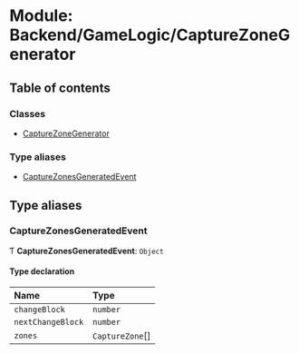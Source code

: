 # Module: Backend/GameLogic/CaptureZoneGenerator

## Table of contents

### Classes

- [CaptureZoneGenerator](../classes/Backend_GameLogic_CaptureZoneGenerator.CaptureZoneGenerator.md)

### Type aliases

- [CaptureZonesGeneratedEvent](Backend_GameLogic_CaptureZoneGenerator.md#capturezonesgeneratedevent)

## Type aliases

### CaptureZonesGeneratedEvent

Ƭ **CaptureZonesGeneratedEvent**: `Object`

#### Type declaration

| Name              | Type            |
| :---------------- | :-------------- |
| `changeBlock`     | `number`        |
| `nextChangeBlock` | `number`        |
| `zones`           | `CaptureZone`[] |
